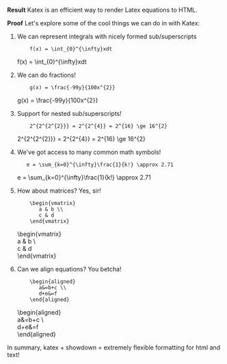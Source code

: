 **Result** Katex is an efficient way to render Latex equations to HTML.

**Proof** Let's explore some of the cool things we can do in with Katex:

1.  We can represent integrals with nicely formed sub/superscripts
    ```katex
        f(x) = \int_{0}^{\infty}xdt
    ```

    f(x) = \int_{0}^{\infty}xdt

2.  We can do fractions!
    ```katex
        g(x) = \frac{-99y}{100x^{2}}
    ```

    g(x) = \frac{-99y}{100x^{2}}

3.  Support for nested sub/superscripts!
    ```katex
        2^{2^{2^{2}}} = 2^{2^{4}} = 2^{16} \ge 16^{2}
    ```

    2^{2^{2^{2}}} = 2^{2^{4}} = 2^{16} \ge 16^{2}

4.  We've got access to many common math symbols!  
    ```katex
       e = \sum_{k=0}^{\infty}\frac{1}{k!} \approx 2.71
    ```

    e = \sum_{k=0}^{\infty}\frac{1}{k!} \approx 2.71

5.  How about matrices? Yes, sir!
    ```katex
        \begin{vmatrix}
           a & b \\
           c & d
        \end{vmatrix}
    ```

    \begin{vmatrix}   
       a & b \\   
       c & d   
    \end{vmatrix}

5.  Can we align equations? You betcha!
    ```katex
        \begin{aligned}
           a&=b+c \\
           d+e&=f
        \end{aligned}
    ```

    \begin{aligned}   
       a&=b+c \\   
       d+e&=f   
    \end{aligned}


In summary, katex + showdown = extremely flexible formatting for html and text!